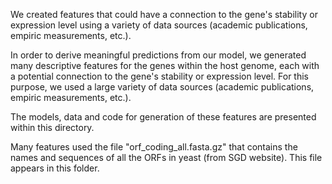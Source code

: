 We created features that could have a connection to the gene&#39;s stability or expression level
using a variety of data sources (academic publications, empiric measurements, etc.).

In order to derive meaningful predictions from our model, we generated many descriptive features for the genes within the host genome, each with a potential connection to the gene's stability or expression level. For this purpose, we used a large variety of data sources (academic publications, empiric measurements, etc.).

The models, data and code for generation of these features are presented within this directory.

Many features used the file "orf_coding_all.fasta.gz" that contains the names and sequences of all the ORFs in yeast (from SGD website). This file appears in this folder. 
